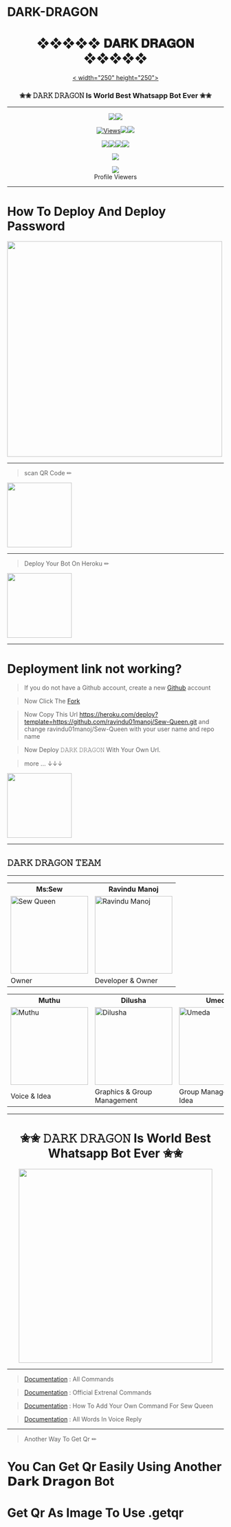 # DARK-DRAGON
<div align="center"><h1>❖❖❖❖❖   𝐃𝐀𝐑𝐊 𝐃𝐑𝐀𝐆𝐎𝐍   ❖❖❖❖❖</h1><a href="https://github.com/janithnethu/DARK-DRAGON">< width="250" height="250"></a><h3>✬✬ 𝙳𝙰𝚁𝙺 𝙳𝚁𝙰𝙶𝙾𝙽 Is World Best Whatsapp Bot Ever ✬✬</h3></div>


***

<p align="center"><a href="httsp://github.com/ravindu01manoj/Sew-Queen"><img src="https://img.shields.io/docker/pulls/ravindu01manoj/sewqueen?style=for-the-badge&logo=docker&label=Docker+Pulls&color=blueviolet"></a><a href="https://github.com/ravindu01manoj/Sew-Queen"><img src="https://img.shields.io/docker/image-size/ravindu01manoj/sewqueen?style=for-the-badge&logo=docker&label=Image Size&color=blueviolet"></a></p><p align="center"><a href="https://github.com/ravindu01manoj/Sew-Queen"><img src="https://hits.seeyoufarm.com/api/count/incr/badge.svg?url=https%3A%2F%2Fgithub.com%2Fravindu01manoj%2FSew-Queen&count_bg=%2379C83D&title_bg=%23555555&icon=gitpod.svg&icon_color=%23E7E7E7&title=Views&edge_flat=false" alt="Views"/></a></a><a href="https://github.com/ravindu01manoj/Sew-Queen/fork"><img src="https://img.shields.io/github/forks/ravindu01manoj/Sew-Queen?label=Fork&style=social"></a><a href="https://github.com/ravindu01manoj/Sew-Queen/stargazers"><img src="https://img.shields.io/github/stars/ravindu01manoj/Sew-Queen?style=social"></a></p><p align="center"><a href="httsp://github.com/ravindu01manoj/Sew-Queen"><img src="https://img.shields.io/github/repo-size/ravindu01manoj/Sew-Queen?color=00ff00&label=Repo%20Size&style=flat-square"></a><a href="httsp://github.com/ravindu01manoj/Sew-Queen"><img src="https://img.shields.io/github/license/ravindu01manoj/Sew-Queen?color=00ff00&label=License&style=flat-square"></a><a href="httsp://github.com/ravindu01manoj/Sew-Queen"><img src="https://img.shields.io/github/languages/top/ravindu01manoj/Sew-Queen?color=00ff00&label=Javascript&style=flat-square"></a><a href="httsp://github.com/ravindu01manoj/Sew-Queen"><img src="https://img.shields.io/badge/Programmer-Ravindu%20Manoj-blueviolet"></a></p><p align="center"><a href="https://t.me/RavinduManoj"><img src="https://img.shields.io/badge/Contact%20Me%20On%20Telegrame-Ravindu%20Manoj-success"></a></p>
<div align="center"><img src="https://profile-counter.glitch.me/ravindu01manoj/count.svg" /><br>Profile Viewers</div>

***

# How To Deploy And Deploy Password
<div align="left"><a href="https://youtu.be/AKU7YVXxMbM"><img src="https://github.com/ravindu01manoj/ravindu01manoj/blob/main/media/20210814_230626.png" width="500" ></a></div>


***
> scan  QR Code ✏
<div align="left"><a href="https://replit.com/@RavinduManoj/Queen-Sew-QR-Code"><img src="https://i.ibb.co/5WRBdGh/ab1985860df7.jpg" width="150" ></a></div>

---
> Deploy Your Bot On Heroku ✏
<div align="left"><a href="https://github.com/ravindu01manoj/ravindu01manoj/blob/main/SEW.md"><img src="https://github.com/ravindu01manoj/ravindu01manoj/blob/main/media/Heroku_logo.svg.png" width="150" ></a></div>

***
# Deployment link not working?

> If you do not have a Github account, create a new [Github](https://github.com/signup?ref_cta=Sign+up&ref_loc=header+logged+out&ref_page=%2F&source=header-home) account

> Now Click The [Fork](https://github.com/ravindu01manoj/Sew-Queen/fork)

> Now Copy This Url https://heroku.com/deploy?template=https://github.com/ravindu01manoj/Sew-Queen.git and change ravindu01manoj/Sew-Queen with your user name and repo name

> Now Deploy 𝙳𝙰𝚁𝙺 𝙳𝚁𝙰𝙶𝙾𝙽 With Your Own Url.

> more ... ↓↓↓

<div align="left"><a href="https://youtu.be/H_er-5qdFMM"><img src="https://github.com/ravindu01manoj/ravindu01manoj/blob/main/sewqueenimg/yt.jpg" width="150" ></a></div>

***
<div aline='left'><h2> 𝙳𝙰𝚁𝙺 𝙳𝚁𝙰𝙶𝙾𝙽 𝚃𝙴𝙰𝙼 </h2></div>

***


<table><tr><th>Ms:Sew</th><th>Ravindu Manoj </th></tr><tr><td><a href="https://github.com/ravindu01manoj"><img src="https://github.com/ravindu01manoj/ravindu01manoj/blob/b5c48b989ad4df7239773217a3a4d58dc41fb494/media/IMG_20211117_145806.jpg" width="180" alt="Sew Queen"></a></td><td><a href="https://github.com/ravindu01manoj"><img src="https://github.com/ravindu01manoj/ravindu01manoj/blob/b5c48b989ad4df7239773217a3a4d58dc41fb494/media/temp_user_profile1621662133773.jpeg" width="180" alt="Ravindu Manoj"></a></td></tr><tr><td>Owner</td><td>Developer & Owner </td></tr></table><table><tr><th>Muthu</th><th>Dilusha</th><th>Umeda</th></tr><tr><td><a href="https://github.com/ravindu01manoj"><img src="https://github.com/ravindu01manoj/ravindu01manoj/blob/b5c48b989ad4df7239773217a3a4d58dc41fb494/media/3e3b65c1117c61427e00843254eaf84c.jpg" width="180" alt="Muthu"></a></td><td><a href="http://github.com/dilushamandila"><img src="https://avatars.githubusercontent.com/u/90194808?v=4" width="180" alt="Dilusha"></a></td><td><a href="http://github.com/umedaewandee"><img src="https://github.com/ravindu01manoj/ravindu01manoj/blob/b5c48b989ad4df7239773217a3a4d58dc41fb494/media/IMG_20211117_150039.jpg" width="180" alt="Umeda"></a></td></tr><tr><td>Voice & Idea </td><td> Graphics & Group Management</td><td>Group Management & Idea</td></tr></table>


***
<div align="center"><h1>✬✬ 𝙳𝙰𝚁𝙺 𝙳𝚁𝙰𝙶𝙾𝙽 Is World Best Whatsapp Bot Ever ✬✬</h1><a href="https://github.com/ravindu01manoj/Sew-Queen"><img src="https://github.com/ravindu01manoj/ravindu01manoj/blob/1d9ff8a76d20d4d151780c68c59beeb68b318e88/media/ezgif.com-video-to-gif%20(1).gif" width="450"></a></div>

***
> [Documentation](https://github.com/ravindu01manoj/Sew-Queen/wiki/Commands)
: All Commands

> [Documentation](https://github.com/ravindu01manoj/Sew-Queen/wiki/Extrenal-Commands)
: Official Extrenal Commands

> [Documentation](https://github.com/ravindu01manoj/Sew-Queen/wiki/Add-Your-Own-Cmd-For-Sew-Queen-Whatsapp-Bot)
: How To Add Your Own Command For Sew Queen 

> [Documentation](https://github.com/ravindu01manoj/Sew-Queen/wiki/ALL-Words-(Voice-Reply))
: All Words In Voice Reply

***
> Another Way To Get Qr ✏

# You Can Get Qr Easily Using Another 𝗗𝗮𝗿𝗸 𝗗𝗿𝗮𝗴𝗼𝗻 Bot
# Get Qr As Image To Use .getqr
